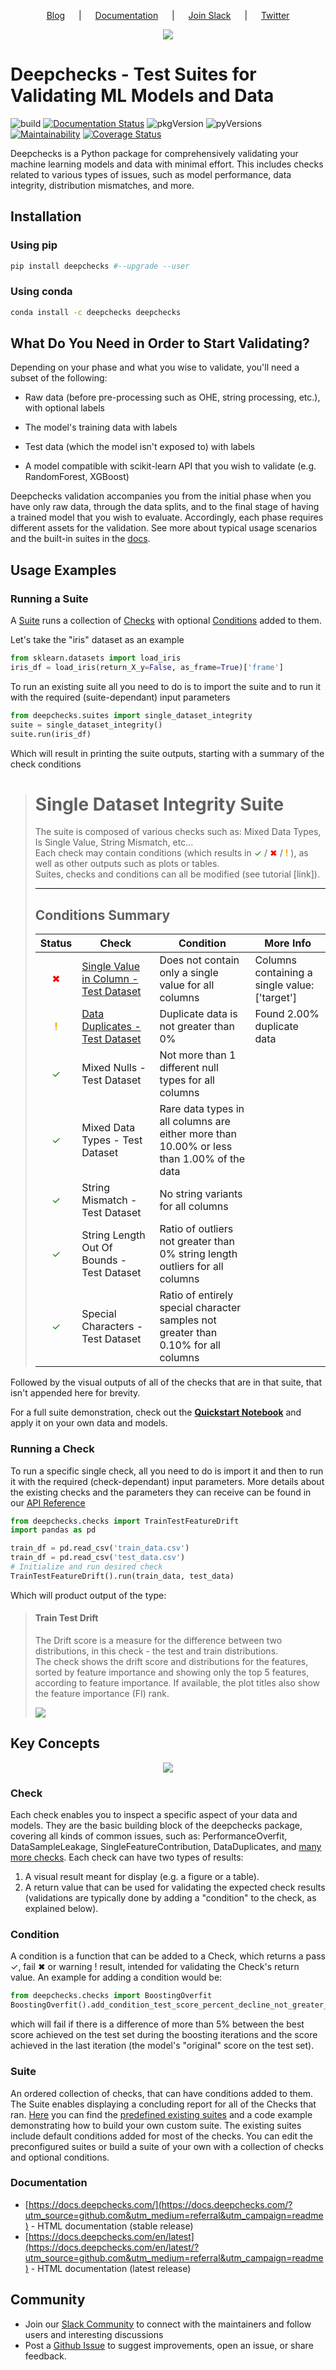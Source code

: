 <!--
  ~ ----------------------------------------------------------------------------
  ~ Copyright (C) 2021 Deepchecks (https://www.deepchecks.com)
  ~
  ~ This file is part of Deepchecks.
  ~ Deepchecks is distributed under the terms of the GNU Affero General
  ~ Public License (version 3 or later).
  ~ You should have received a copy of the GNU Affero General Public License
  ~ along with Deepchecks.  If not, see <http://www.gnu.org/licenses/>.
  ~ ----------------------------------------------------------------------------
  ~
-->
<p align="center">
  &emsp;
  <a href="https://deepchecks.com/blog/?utm_source=github.com&utm_medium=referral&utm_campaign=readme">Blog</a>
  &emsp; | &emsp; 
  <a href="https://docs.deepchecks.com/?utm_source=github.com&utm_medium=referral&utm_campaign=readme">Documentation</a>
  &emsp; | &emsp; 
  <a href="https://join.slack.com/t/deepcheckscommunity/shared_invite/zt-y28sjt1v-PBT50S3uoyWui_Deg5L_jg">Join&nbsp;Slack</a>
  &emsp; | &emsp;  
  <a href="https://twitter.com/deepchecks">Twitter</a>
  &emsp;
</p>

<p align="center">
   <img src="docs/images/deepchecks-logo-with-white-wide-back.png">
</p>


# Deepchecks - Test Suites for Validating ML Models and Data

![build](https://github.com/deepchecks/deepchecks/actions/workflows/build.yml/badge.svg)
[![Documentation Status](https://readthedocs.org/projects/deepchecks/badge/?version=latest)](https://docs.deepchecks.com/en/latest/?badge=latest)
![pkgVersion](https://img.shields.io/pypi/v/deepchecks)
![pyVersions](https://img.shields.io/pypi/pyversions/deepchecks)
[![Maintainability](https://api.codeclimate.com/v1/badges/970b11794144139975fa/maintainability)](https://codeclimate.com/github/deepchecks/deepchecks/maintainability)
[![Coverage Status](https://coveralls.io/repos/github/deepchecks/deepchecks/badge.svg?branch=main)](https://coveralls.io/github/deepchecks/deepchecks?branch=main)


Deepchecks is a Python package for comprehensively validating your machine learning models and data with minimal effort.
This includes checks related to various types of issues, such as model performance, data integrity, distribution mismatches, and more.

## Installation

### Using pip
```bash
pip install deepchecks #--upgrade --user
```
### Using conda
```bash
conda install -c deepchecks deepchecks
```

[comment]: <> "### From source
              To clone the repository and do
              an [editable install](https://pip.pypa.io/en/stable/cli/pip_install/#editable-installs),
              run: 
              ```bash
              git clone https://github.com/deepchecks/deepchecks.git
              cd deepchecks
              pip install -e .
              ```"
## What Do You Need in Order to Start Validating?

Depending on your phase and what you wise to validate, you'll need a subset of the following:

-   Raw data (before pre-processing such as OHE, string processing, etc.), with optional labels

-   The model's training data with labels
    
-   Test data (which the model isn't exposed to) with labels  

-   A model compatible with scikit-learn API that you wish to validate (e.g. RandomForest, XGBoost)

Deepchecks validation accompanies you from the initial phase when you have only raw data,
through the data splits, and to the final stage of having a trained model that you wish to evaluate.
Accordingly, each phase requires different assets for the validation. See more about typical usage scenarios and the built-in
suites in the [docs](https://docs.deepchecks.com/?utm_source=github.com&utm_medium=referral&utm_campaign=readme).

## Usage Examples

### Running a Suite
A [Suite](#suite) runs a collection of [Checks](#check) with optional [Conditions](#condition) added to them.

Let's take the "iris" dataset as an example
```python
from sklearn.datasets import load_iris
iris_df = load_iris(return_X_y=False, as_frame=True)['frame']
```
To run an existing suite all you need to do is to import the suite and to run it with the
required (suite-dependant) input parameters

```python
from deepchecks.suites import single_dataset_integrity
suite = single_dataset_integrity()
suite.run(iris_df)
```
Which will result in printing the suite outputs, starting with a summary of the check conditions
>
> <h1 id="summary_NKMZO">Single Dataset Integrity Suite</h1>
> <p>The suite is composed of various checks such as: Mixed Data Types, Is Single Value, String Mismatch, etc...<br>
>        Each check may contain conditions (which results in 
>    <span style="color: green;display:inline-block">✓</span> /
>    <span style="color: red;display:inline-block">✖</span> /
>    <span style="color: orange;font-weight:bold;display:inline-block">!</span>
>    ),
>        as well as other outputs such as plots or tables.<br>
>        Suites, checks and conditions can all be modified (see tutorial [link]).</p>
>
> <hr style="background-color: black;border: 0 none;color: black;height: 1px;">
>
> <h2>Conditions Summary</h2>
>
> <table id="T_7735f_">
>  <thead>
>    <tr>
>      <th class="col_heading level0 col0">Status</th>
>      <th class="col_heading level0 col1">Check</th>
>      <th class="col_heading level0 col2">Condition</th>
>      <th class="col_heading level0 col3">More Info</th>
>    </tr>
>  </thead>
>  <tbody>
>    <tr>
>      <td id="T_7735f_row0_col0" class="data row0 col0"><div style="color: red;text-align: center">✖</div></td>
>      <td id="T_7735f_row0_col1" class="data row0 col1"><a href="#IsSingleValue_NKMZO">Single Value in Column - Test Dataset</a></td>
>      <td id="T_7735f_row0_col2" class="data row0 col2">Does not contain only a single value for all columns</td>
>      <td id="T_7735f_row0_col3" class="data row0 col3">Columns containing a single value: ['target']</td>
>    </tr>
>    <tr>
>      <td id="T_7735f_row1_col0" class="data row1 col0"><div style="color: orange;text-align: center;font-weight:bold">!</div></td>
>      <td id="T_7735f_row1_col1" class="data row1 col1"><a href="#DataDuplicates_NKMZO">Data Duplicates - Test Dataset</a></td>
>      <td id="T_7735f_row1_col2" class="data row1 col2">Duplicate data is not greater than 0%</td>
>      <td id="T_7735f_row1_col3" class="data row1 col3">Found 2.00% duplicate data</td>
>    </tr>
>    <tr>
>     <td id="T_7735f_row2_col0" class="data row2 col0"><div style="color: green;text-align: center">✓</div></td>
>      <td id="T_7735f_row2_col1" class="data row2 col1">Mixed Nulls - Test Dataset</td>
>      <td id="T_7735f_row2_col2" class="data row2 col2">Not more than 1 different null types for all columns</td>
>      <td id="T_7735f_row2_col3" class="data row2 col3"></td>
>    </tr>
>    <tr>
>      <td id="T_7735f_row3_col0" class="data row3 col0"><div style="color: green;text-align: center">✓</div></td>
>      <td id="T_7735f_row3_col1" class="data row3 col1">Mixed Data Types - Test Dataset</td>
>      <td id="T_7735f_row3_col2" class="data row3 col2">Rare data types in all columns are either more than 10.00% or less than 1.00% of the data</td>
>      <td id="T_7735f_row3_col3" class="data row3 col3"></td>
>    </tr>
>    <tr>
>      <td id="T_7735f_row4_col0" class="data row4 col0"><div style="color: green;text-align: center">✓</div></td>
>      <td id="T_7735f_row4_col1" class="data row4 col1">String Mismatch - Test Dataset</td>
>      <td id="T_7735f_row4_col2" class="data row4 col2">No string variants for all columns</td>
>      <td id="T_7735f_row4_col3" class="data row4 col3"></td>
>    </tr>
>    <tr>
>      <td id="T_7735f_row5_col0" class="data row5 col0"><div style="color: green;text-align: center">✓</div></td>
>      <td id="T_7735f_row5_col1" class="data row5 col1">String Length Out Of Bounds - Test Dataset</td>
>      <td id="T_7735f_row5_col2" class="data row5 col2">Ratio of outliers not greater than 0% string length outliers for all columns</td>
>      <td id="T_7735f_row5_col3" class="data row5 col3"></td>
>    </tr>
>    <tr>
>      <td id="T_7735f_row6_col0" class="data row6 col0"><div style="color: green;text-align: center">✓</div></td>
>      <td id="T_7735f_row6_col1" class="data row6 col1">Special Characters - Test Dataset</td>
>      <td id="T_7735f_row6_col2" class="data row6 col2">Ratio of entirely special character samples not greater than 0.10% for all columns</td>
>      <td id="T_7735f_row6_col3" class="data row6 col3"></td>
>    </tr>
>  </tbody>
> </table>

Followed by the visual outputs of all of the checks that are in that suite, that isn't appended here for brevity.

For a full suite demonstration, check out the
[**Quickstart Notebook**](https://docs.deepchecks.com/en/stable/examples/howto-guides/quickstart_in_5_minutes.html?utm_source=github.com&utm_medium=referral&utm_campaign=readme)
and apply it on your own data and models.


### Running a Check
To run a specific single check, all you need to do is import it and
then to run it with the required (check-dependant) input parameters.
More details about the existing checks and the parameters they can receive can be found in our
[API Reference](https://docs.deepchecks.com/en/stable/api/index.html?utm_source=github.com&utm_medium=referral&utm_campaign=readme)

```python
from deepchecks.checks import TrainTestFeatureDrift
import pandas as pd

train_df = pd.read_csv('train_data.csv')
train_df = pd.read_csv('test_data.csv')
# Initialize and run desired check
TrainTestFeatureDrift().run(train_data, test_data)
```
Which will product output of the type:
><h4>Train Test Drift</h4>
> <p>The Drift score is a measure for the difference between two distributions,
> in this check - the test and train distributions. <br>
> The check shows the drift score and distributions for the features,
> sorted by feature importance and showing only the top 5 features, according to feature importance.
> If available, the plot titles also show the feature importance (FI) rank.</p>
> <p align="left">
>   <img src="docs/images/train-test-drift-output.png">
> </p>


## Key Concepts

<p align="center">
   <img src="docs/images/diagram.svg">
</p>

### Check
Each check enables you to inspect a specific aspect of your data and models.
They are the basic building block of the deepchecks package, covering all kinds of common issues,
such as: PerformanceOverfit, DataSampleLeakage, SingleFeatureContribution,
DataDuplicates, and [many more checks](examples/checks).
Each check can have two types of results:
1. A visual result meant for display (e.g. a figure or a table).
2. A return value that can be used for validating the expected check results
   (validations are typically done by adding a "condition" to the check, as explained below).

### Condition
A condition is a function that can be added to a Check, which returns a pass &#x2713;, fail &#x2716;
or warning &#x0021; result, intended for validating the Check's return value. An example for adding a condition would be:
```python
from deepchecks.checks import BoostingOverfit
BoostingOverfit().add_condition_test_score_percent_decline_not_greater_than(threshold=0.05)
```
which will fail if there is a difference of more than 5% between the best score achieved on the test set during
the boosting iterations and the score achieved in the last iteration (the model's "original" score on the test set).

### Suite
An ordered collection of checks, that can have conditions added to them.
The Suite enables displaying a concluding report for all of the Checks that ran.
[Here](deepchecks/suites) you can find the [predefined existing suites](deepchecks/suites) and a code example demonstrating how to build
your own custom suite. The existing suites include default conditions added for most of the checks.
You can edit the preconfigured suites or build a suite of your own with a collection of checks and optional conditions.

### Documentation
- [https://docs.deepchecks.com/](https://docs.deepchecks.com/?utm_source=github.com&utm_medium=referral&utm_campaign=readme) - HTML documentation (stable release)
- [https://docs.deepchecks.com/en/latest](https://docs.deepchecks.com/en/latest/?utm_source=github.com&utm_medium=referral&utm_campaign=readme) - HTML documentation (latest release)

## Community
- Join our [Slack Community](https://join.slack.com/t/deepcheckscommunity/shared_invite/zt-y28sjt1v-PBT50S3uoyWui_Deg5L_jg) to connect with the maintainers and follow users and interesting discussions
- Post a [Github Issue](https://github.com/deepchecks/deepchecks/issues) to suggest improvements, open an issue, or share feedback.

[comment]: <> "- Send us an [email](mailto:info@deepchecks.com) at info@deepchecks.com"
